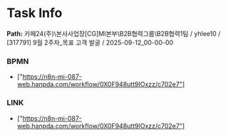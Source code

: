 # Task Info

**Path:** 카페24(주)\본사사업장\[CG]MI본부\B2B협력그룹\B2B협력1팀 / yhlee10 / [317791] 9월 2주차_목표 고객 발굴 / 2025-09-12_00-00-00

### BPMN
- ["https://n8n-mi-087-web.hanpda.com/workflow/0X0F948utt9IOxzz/c702e7"]

### LINK
- ["https://n8n-mi-087-web.hanpda.com/workflow/0X0F948utt9IOxzz/c702e7"]

